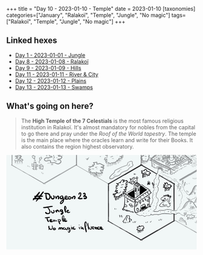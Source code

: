 +++
title = "Day 10 - 2023-01-10 - Temple"
date = 2023-01-10
[taxonomies]
categories=["January", "Ralakoï", "Temple", "Jungle", "No magic"]
tags=["Ralakoï", "Temple", "Jungle", "No magic"]
+++

## Linked hexes
- [Day 1 - 2023-01-01 - Jungle](../day-1)
- [Day 8 - 2023-01-08 - Ralakoï](../day-8)
- [Day 9 - 2023-01-09 - Hills](../day-9)
- [Day 11 - 2023-01-11 - River & City](../day-11)
- [Day 12 - 2023-01-12 - Plains](../day-12)
- [Day 13 - 2023-01-13 - Swamps](../day-13)


## What's going on here?
> The **High Temple of the 7 Celestials** is the most famous religious institution in Ralakoï. It's almost mandatory for nobles from the capital to go there and pray under the *Roof of the World tapestry*. The temple is the main place where the oracles learn and write for their Books. It also contains the region highest observatory.


![day10](../day10.jpeg)

